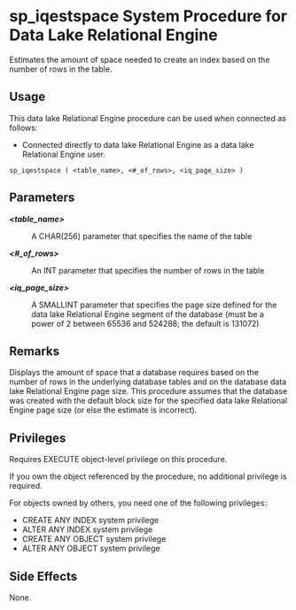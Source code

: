 <!-- loioa5a7f06d84f210158e22bbecee776c23 -->

# sp\_iqestspace System Procedure for Data Lake Relational Engine

Estimates the amount of space needed to create an index based on the number of rows in the table.



<a name="loioa5a7f06d84f210158e22bbecee776c23__section_umy_gqn_14b"/>

## Usage

This data lake Relational Engine procedure can be used when connected as follows:

-   Connected directly to data lake Relational Engine as a data lake Relational Engine user.



```
sp_iqestspace ( <table_name>, <#_of_rows>, <iq_page_size> )
```



<a name="loioa5a7f06d84f210158e22bbecee776c23__section_ir4_pmz_mbb"/>

## Parameters


<dl>
<dt><b>

*<table\_name\>*

</b></dt>
<dd>

A CHAR\(256\) parameter that specifies the name of the table



</dd><dt><b>

*<\#\_of\_rows\>*

</b></dt>
<dd>

An INT parameter that specifies the number of rows in the table



</dd><dt><b>

*<iq\_page\_size\>*

</b></dt>
<dd>

A SMALLINT parameter that specifies the page size defined for the data lake Relational Engine segment of the database \(must be a power of 2 between 65536 and 524288; the default is 131072\)



</dd>
</dl>



<a name="loioa5a7f06d84f210158e22bbecee776c23__iq_refbb_1561"/>

## Remarks

Displays the amount of space that a database requires based on the number of rows in the underlying database tables and on the database data lake Relational Engine page size. This procedure assumes that the database was created with the default block size for the specified data lake Relational Engine page size \(or else the estimate is incorrect\).



<a name="loioa5a7f06d84f210158e22bbecee776c23__iq_refbb_1560"/>

## Privileges

Requires EXECUTE object-level privilege on this procedure.

If you own the object referenced by the procedure, no additional privilege is required.

For objects owned by others, you need one of the following privileges:

-   CREATE ANY INDEX system privilege
-   ALTER ANY INDEX system privilege
-   CREATE ANY OBJECT system privilege
-   ALTER ANY OBJECT system privilege



## Side Effects

None.

